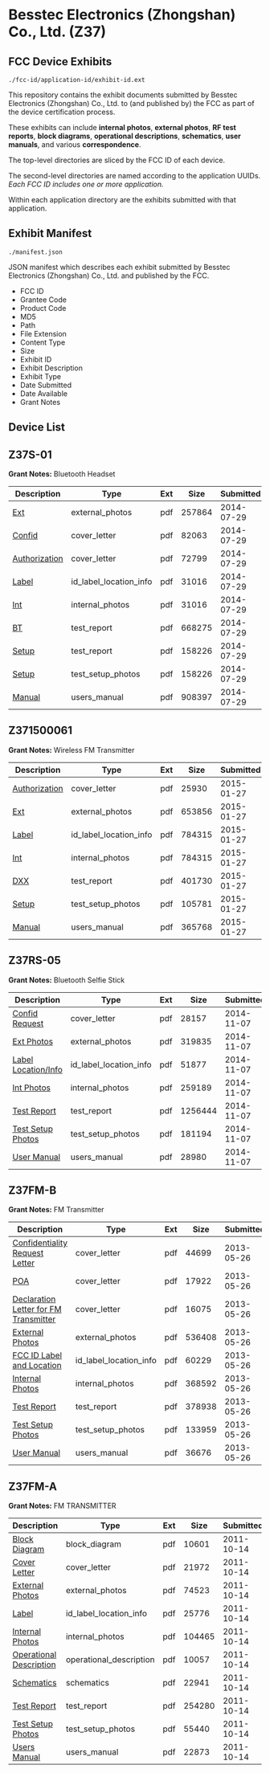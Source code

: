 # Besstec Electronics (Zhongshan) Co., Ltd. (Z37)
## FCC Device Exhibits

```
./fcc-id/application-id/exhibit-id.ext
```

This repository contains the exhibit documents submitted by Besstec Electronics (Zhongshan) Co., Ltd. to (and published by) the FCC as part of the device certification process.

These exhibits can include **internal photos**, **external photos**, **RF test reports**, **block diagrams**, **operational descriptions**, **schematics**, **user manuals**, and various **correspondence**.

The top-level directories are sliced by the FCC ID of each device.

The second-level directories are named according to the application UUIDs. *Each FCC ID includes one or more application.*

Within each application directory are the exhibits submitted with that application. 

## Exhibit Manifest

```
./manifest.json
```

JSON manifest which describes each exhibit submitted by Besstec Electronics (Zhongshan) Co., Ltd. and published by the FCC.

- FCC ID
- Grantee Code
- Product Code
- MD5
- Path
- File Extension
- Content Type
- Size
- Exhibit ID
- Exhibit Description
- Exhibit Type
- Date Submitted
- Date Available
- Grant Notes

## Device List
## Z37S-01
**Grant Notes:** Bluetooth Headset

| Description | Type | Ext | Size | Submitted | Available |
| ----------- | ---- | --- | ---- | --------- | --------- |
| [Ext](Z37S-01/aa8e997e3e77dc62f44917347841a5f1/2339186.pdf) | external_photos | pdf | 257864 | 2014-07-29 | 2014-07-29 |
| [Confid](Z37S-01/aa8e997e3e77dc62f44917347841a5f1/2339188.pdf) | cover_letter | pdf | 82063 | 2014-07-29 | 2014-07-29 |
| [Authorization](Z37S-01/aa8e997e3e77dc62f44917347841a5f1/2339191.pdf) | cover_letter | pdf | 72799 | 2014-07-29 | 2014-07-29 |
| [Label](Z37S-01/aa8e997e3e77dc62f44917347841a5f1/2339189.pdf) | id_label_location_info | pdf | 31016 | 2014-07-29 | 2014-07-29 |
| [Int](Z37S-01/aa8e997e3e77dc62f44917347841a5f1/2339189.pdf) | internal_photos | pdf | 31016 | 2014-07-29 | 2014-07-29 |
| [BT](Z37S-01/aa8e997e3e77dc62f44917347841a5f1/2339187.pdf) | test_report | pdf | 668275 | 2014-07-29 | 2014-07-29 |
| [Setup](Z37S-01/aa8e997e3e77dc62f44917347841a5f1/2339192.pdf) | test_report | pdf | 158226 | 2014-07-29 | 2014-07-29 |
| [Setup](Z37S-01/aa8e997e3e77dc62f44917347841a5f1/2339192.pdf) | test_setup_photos | pdf | 158226 | 2014-07-29 | 2014-07-29 |
| [Manual](Z37S-01/aa8e997e3e77dc62f44917347841a5f1/2339193.pdf) | users_manual | pdf | 908397 | 2014-07-29 | 2014-07-29 |
## Z371500061
**Grant Notes:** Wireless FM Transmitter

| Description | Type | Ext | Size | Submitted | Available |
| ----------- | ---- | --- | ---- | --------- | --------- |
| [Authorization](Z371500061/35f8c2f04a83af0a14f581fc0bf1fdef/2515615.pdf) | cover_letter | pdf | 25930 | 2015-01-27 | 2015-01-27 |
| [Ext](Z371500061/35f8c2f04a83af0a14f581fc0bf1fdef/2515611.pdf) | external_photos | pdf | 653856 | 2015-01-27 | 2015-01-27 |
| [Label](Z371500061/35f8c2f04a83af0a14f581fc0bf1fdef/2515614.pdf) | id_label_location_info | pdf | 784315 | 2015-01-27 | 2015-01-27 |
| [Int](Z371500061/35f8c2f04a83af0a14f581fc0bf1fdef/2515614.pdf) | internal_photos | pdf | 784315 | 2015-01-27 | 2015-01-27 |
| [DXX](Z371500061/35f8c2f04a83af0a14f581fc0bf1fdef/2515612.pdf) | test_report | pdf | 401730 | 2015-01-27 | 2015-01-27 |
| [Setup](Z371500061/35f8c2f04a83af0a14f581fc0bf1fdef/2515616.pdf) | test_setup_photos | pdf | 105781 | 2015-01-27 | 2015-01-27 |
| [Manual](Z371500061/35f8c2f04a83af0a14f581fc0bf1fdef/2515617.pdf) | users_manual | pdf | 365768 | 2015-01-27 | 2015-01-27 |
## Z37RS-05
**Grant Notes:** Bluetooth Selfie Stick

| Description | Type | Ext | Size | Submitted | Available |
| ----------- | ---- | --- | ---- | --------- | --------- |
| [Confid Request](Z37RS-05/946ea7849a82261b10d2208f2c564c96/2438986.pdf) | cover_letter | pdf | 28157 | 2014-11-07 | 2014-11-07 |
| [Ext Photos](Z37RS-05/946ea7849a82261b10d2208f2c564c96/2438982.pdf) | external_photos | pdf | 319835 | 2014-11-07 | 2015-05-06 |
| [Label Location/Info](Z37RS-05/946ea7849a82261b10d2208f2c564c96/2438985.pdf) | id_label_location_info | pdf | 51877 | 2014-11-07 | 2014-11-07 |
| [Int Photos](Z37RS-05/946ea7849a82261b10d2208f2c564c96/2438981.pdf) | internal_photos | pdf | 259189 | 2014-11-07 | 2015-05-06 |
| [Test Report](Z37RS-05/946ea7849a82261b10d2208f2c564c96/2438987.pdf) | test_report | pdf | 1256444 | 2014-11-07 | 2014-11-07 |
| [Test Setup Photos](Z37RS-05/946ea7849a82261b10d2208f2c564c96/2438983.pdf) | test_setup_photos | pdf | 181194 | 2014-11-07 | 2015-05-06 |
| [User Manual](Z37RS-05/946ea7849a82261b10d2208f2c564c96/2438984.pdf) | users_manual | pdf | 28980 | 2014-11-07 | 2015-05-06 |
## Z37FM-B
**Grant Notes:** FM Transmitter

| Description | Type | Ext | Size | Submitted | Available |
| ----------- | ---- | --- | ---- | --------- | --------- |
| [Confidentiality Request Letter](Z37FM-B/26519b7a50b743b7ceafd5b7bcf87121/1974986.pdf) | cover_letter | pdf | 44699 | 2013-05-26 | 2013-05-26 |
| [POA](Z37FM-B/26519b7a50b743b7ceafd5b7bcf87121/1974987.pdf) | cover_letter | pdf | 17922 | 2013-05-26 | 2013-05-26 |
| [Declaration Letter for FM Transmitter](Z37FM-B/26519b7a50b743b7ceafd5b7bcf87121/1974988.pdf) | cover_letter | pdf | 16075 | 2013-05-26 | 2013-05-26 |
| [External Photos](Z37FM-B/26519b7a50b743b7ceafd5b7bcf87121/1974989.pdf) | external_photos | pdf | 536408 | 2013-05-26 | 2013-05-26 |
| [FCC ID Label and Location](Z37FM-B/26519b7a50b743b7ceafd5b7bcf87121/1974991.pdf) | id_label_location_info | pdf | 60229 | 2013-05-26 | 2013-05-26 |
| [Internal Photos](Z37FM-B/26519b7a50b743b7ceafd5b7bcf87121/1974990.pdf) | internal_photos | pdf | 368592 | 2013-05-26 | 2013-05-26 |
| [Test Report](Z37FM-B/26519b7a50b743b7ceafd5b7bcf87121/1974992.pdf) | test_report | pdf | 378938 | 2013-05-26 | 2013-05-26 |
| [Test Setup Photos](Z37FM-B/26519b7a50b743b7ceafd5b7bcf87121/1974993.pdf) | test_setup_photos | pdf | 133959 | 2013-05-26 | 2013-05-26 |
| [User Manual](Z37FM-B/26519b7a50b743b7ceafd5b7bcf87121/1974994.pdf) | users_manual | pdf | 36676 | 2013-05-26 | 2013-05-26 |
## Z37FM-A
**Grant Notes:** FM TRANSMITTER

| Description | Type | Ext | Size | Submitted | Available |
| ----------- | ---- | --- | ---- | --------- | --------- |
| [Block Diagram](Z37FM-A/35606591846dbc4c36a1525004af3306/1560488.pdf) | block_diagram | pdf | 10601 | 2011-10-14 | 2011-10-14 |
| [Cover Letter](Z37FM-A/35606591846dbc4c36a1525004af3306/1560487.pdf) | cover_letter | pdf | 21972 | 2011-10-14 | 2011-10-14 |
| [External Photos](Z37FM-A/35606591846dbc4c36a1525004af3306/1560489.pdf) | external_photos | pdf | 74523 | 2011-10-14 | 2011-10-14 |
| [Label](Z37FM-A/35606591846dbc4c36a1525004af3306/1560491.pdf) | id_label_location_info | pdf | 25776 | 2011-10-14 | 2011-10-14 |
| [Internal Photos](Z37FM-A/35606591846dbc4c36a1525004af3306/1560490.pdf) | internal_photos | pdf | 104465 | 2011-10-14 | 2011-10-14 |
| [Operational Description](Z37FM-A/35606591846dbc4c36a1525004af3306/1560492.pdf) | operational_description | pdf | 10057 | 2011-10-14 | 2011-10-14 |
| [Schematics](Z37FM-A/35606591846dbc4c36a1525004af3306/1560493.pdf) | schematics | pdf | 22941 | 2011-10-14 | 2011-10-14 |
| [Test Report](Z37FM-A/35606591846dbc4c36a1525004af3306/1560494.pdf) | test_report | pdf | 254280 | 2011-10-14 | 2011-10-14 |
| [Test Setup Photos](Z37FM-A/35606591846dbc4c36a1525004af3306/1560495.pdf) | test_setup_photos | pdf | 55440 | 2011-10-14 | 2011-10-14 |
| [Users Manual](Z37FM-A/35606591846dbc4c36a1525004af3306/1560496.pdf) | users_manual | pdf | 22873 | 2011-10-14 | 2011-10-14 |
